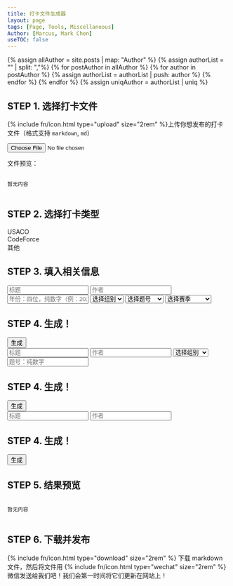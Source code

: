 ```yaml
---
title: 打卡文件生成器
layout: page
tags: [Page, Tools, Miscellaneous]
Author: [Marcus, Mark Chen]
useTOC: false
---
```

<script src="{{ site.baseurl }}/js/file-generator.js"></script>

{% assign allAuthor = site.posts | map: "Author" %}
{% assign authorList = "" | split: ","%}
{% for postAuthor in allAuthor %}
    {% for author in postAuthor %}
        {% assign authorList = authorList | push: author %}
    {% endfor %}
{% endfor %}
{% assign uniqAuthor = authorList | uniq %}

<datalist style="display: none;" id="siteAuthor">
    {% for author in uniqAuthor %}
    <option>{{author}}</option>
    {% endfor %}
</datalist>

## STEP 1. 选择打卡文件

{% include fn/icon.html type="upload" size="2rem" %}上传你想发布的打卡文件（格式支持 `markdown`, `md`）

<input type='file' accept=".md,.markdown" onchange='openFile(event)'><br>

文件预览：

<pre style="max-height: 15rem; overflow-y: auto;">
<code id="inFileContent">
暂无内容
</code>
</pre>

## STEP 2. 选择打卡类型
<div class="button-box" id="selectors">
    <div 
        class="main-button" id="usacoSelector" onclick="chooseSelector('usaco')"
        style="margin-right: 0; border-radius: 24px 0 0 24px;"
    >
        USACO
    </div>
    <div
        class="main-button" id="codeforceSelector" onclick="chooseSelector('codeforce')"
        style="margin-right: 0; margin-left: 0; border-radius: 0;"
    >
        CodeForce
    </div>
    <div
        class="main-button" id="otherSelector" onclick="chooseSelector('other')"
        style="margin-left: 0; border-radius: 0 24px 24px 0;"
    >
        其他
    </div>
</div>

## STEP 3. 填入相关信息

<div>
    <div id="usaco" class="input">
        <input type="text" value="" id="utitle" placeholder="标题">
        <input type="text" value="" id="uauthor" placeholder="作者" list="siteAuthor">
        <input type="text" value="" id="uyear" placeholder="年份：四位，纯数字（例：2020）">
        <select id="ugroup">
            <option value=""> 选择组别 </option>
            <option value="Platinum"> Platinum </option>
            <option value="Gold"> Gold </option>
            <option value="Silver"> Silver </option>
            <option value="Bronze"> Bronze </option>
        </select>
        <select id="uquestion">
            <option value=""> 选择题号 </option>
            <option value="1"> Question 1 </option>
            <option value="2"> Question 2 </option>
            <option value="3"> Question 3 </option>
        </select>
        <select id="useason">
            <option value=""> 选择赛季 </option>
            <option value="Jan"> January </option>
            <option value="Feb"> February </option>
            <option value="Dec"> December </option>
            <option value="Open"> Open Contest </option>
        </select>
        <h2>STEP 4. 生成！</h2>
        <button class="main-button" onclick="downloadClockInFile(generateU)">生成</button>
    </div>
    <div id="codeforce" class="input">
        <input type="text" value="" id="ctitle" placeholder="标题" >
        <input type="text" value="" id="cauthor" placeholder="作者" list="siteAuthor">
        <select id="cgroup">
            <option value=""> 选择组别 </option>
            <option value="1"> Division 1 </option>
            <option value="2"> Division 2 </option>
            <option value="3"> Division 3 </option>
        </select>
        <input type="text" value="" id="cquestion" placeholder="题号：纯数字" >
        <h2>STEP 4. 生成！</h2>
        <button class="main-button" onclick="downloadClockInFile(generateC)">生成</button>
    </div>
    <div id="other" class="input">
<input type="text" name="firstname" value="" id="otitle" placeholder="标题" >
<input type="text" name="firstname" value="" id="oauthor" placeholder="作者" list="siteAuthor">
<h2>STEP 4. 生成！</h2>
<button class="main-button" onclick="downloadClockInFile(generateO)">生成</button>
    </div>
</div>

## STEP 5. 结果预览

<pre style="max-height: 15rem; overflow-y: auto;">
<code id="outPreview">
暂无内容
</code>
</pre>

## STEP 6. 下载并发布

<p>
{% include fn/icon.html type="download" size="2rem" %} 下载 markdown 文件，然后将文件用 {% include fn/icon.html type="wechat" size="2rem" %} 微信发送给我们吧！我们会第一时间将它们更新在网站上！
</p>

<script>
    var title="";
    if (document.readyState !== 'loading') {
        chooseSelector("usaco");
    } else {
        document.addEventListener('DOMContentLoaded', chooseSelector("usaco"));
    }
    function generateU(){
        title=document.getElementById("utitle").value;
        let author=document.getElementById("uauthor").value;
        let year=document.getElementById("uyear").value;
        let group=document.getElementById("ugroup").value;
        let question=document.getElementById("uquestion").value;
        let season=document.getElementById("useason").value;
        return("---\nlayout: usaco-post\ntitle: " + title +"\ntags: [\"USACO analysis\"]\nAuthor: [\"" + author + "\"]\nyear: " + year + "\ngroup: " + group + "\nseason: " + season + "\nquestion: " + question + "\n---");
    }
    function generateC(){
        title=document.getElementById("ctitle").value;
        let author=document.getElementById("cauthor").value;
        let group=document.getElementById("cgroup").value;
        let question=document.getElementById("cquestion").value;
        return("---\nlayout: post\ntitle: " + title + "\ntags: [\"CodeForce\",\"Other-analysis\"]\nAuthor: [\""+ author + "\"]\ngroup: "+ group +"\nquestion: " + question + "\n---");
    }
    function generateO(){
        title=document.getElementById("otitle").value;
        let author=document.getElementById("oauthor").value;
        return("---\nlayout: post\ntitle: "+ title +"\ntags: [\"Other-analysis\"]\nAuthor: [\""+ author +"\"]\n---");
    }
    function deselect(target){
        target.style.backgroundColor = "rgb(243, 247, 255)";
        target.style.color = "black";
    }
    function select(target){
        target.style.backgroundColor = "#015d9b";
        target.style.color = "ghostwhite";
    }
    function chooseSelector(target){
        document.getElementById("selectors").childNodes.forEach(function(each){
            try{deselect(each);}
            catch{;}
        });
        select(document.getElementById(target+"Selector"));
        document.querySelectorAll(".input").forEach(function(each){
            each.style.display="none";
        });
        document.getElementById(target).style.display="";
    }
    function downloadClockInFile(yamlGenerator){
        let yamlHead = yamlGenerator();
        let date = new Date();
        let dateString = date.getFullYear() + "-" + (date.getMonth() + 1) + "-" + date.getDate();
        let content = document.getElementById("inFileContent").innerText;
        let result = yamlHead + "\n" + content;
        title = title.replaceAll("_", "-").replaceAll(" ", "-");
        document.getElementById("outPreview").innerText = result;
        if(content!="\n暂无内容\n") download(dateString + "-" + title + ".md", result);
    }
</script>
